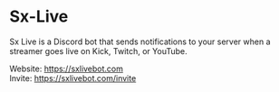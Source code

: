 # Sx-Live
Sx Live is a Discord bot that sends notifications to your server when a streamer goes live on Kick, Twitch, or YouTube.

Website: https://sxlivebot.com<br>
Invite: https://sxlivebot.com/invite
